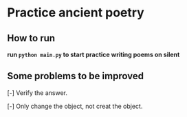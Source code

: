 # Practice ancient poetry
## How to run
**run `python main.py` to start practice writing poems on silent**

## Some problems to be improved
[-] Verify the answer.

[-] Only change the object, not creat the object.
